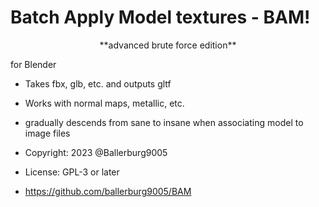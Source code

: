 
# Batch Apply Model textures - BAM!
<center>**advanced brute force edition**</center>


for Blender

* Takes fbx, glb, etc. and outputs gltf
* Works with normal maps, metallic, etc.
* gradually descends from sane to insane when associating model to image files

* Copyright:    2023 @Ballerburg9005 
* License:      GPL-3 or later
* https://github.com/ballerburg9005/BAM
